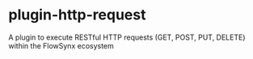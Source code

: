 # plugin-http-request
A plugin to execute RESTful HTTP requests (GET, POST, PUT, DELETE) within the FlowSynx ecosystem

